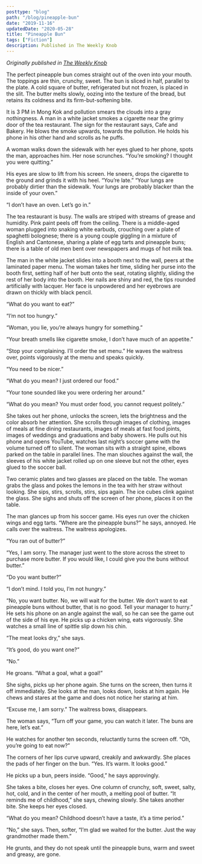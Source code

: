 ```yaml
---
posttype: "blog"
path: "/blog/pineapple-bun"
date: "2019-11-16"
updatedDate: "2020-05-28"
title: "Pineapple Bun"
tags: ["Fiction"]
description: Published in The Weekly Knob
---
```


<i> Originally published in  [The Weekly Knob](https://theweeklyknob.com/pineapple-bun-16264b45d692)</i>
<br/>


The perfect pineapple bun comes straight out of the oven into your mouth. The toppings are thin, crunchy, sweet. The bun is sliced in half, parallel to the plate. A cold square of butter, refrigerated but not frozen, is placed in the slit. The butter melts slowly, oozing into the texture of the bread, but retains its coldness and its firm-but-softening bite.

It is 3 PM in Mong Kok and pollution smears the clouds into a gray nothingness. A man in a white jacket smokes a cigarette near the grimy door of the tea restaurant. The sign for the restaurant says, Cafe and Bakery. He blows the smoke upwards, towards the pollution. He holds his phone in his other hand and scrolls as he puffs.

A woman walks down the sidewalk with her eyes glued to her phone, spots the man, approaches him. Her nose scrunches. “You’re smoking? I thought you were quitting.”

His eyes are slow to lift from his screen. He sneers, drops the cigarette to the ground and grinds it with his heel. “You’re late.”
“Your lungs are probably dirtier than the sidewalk. Your lungs are probably blacker than the inside of your oven.”

“I don’t have an oven. Let’s go in.”

The tea restaurant is busy. The walls are striped with streams of grease and humidity. Pink paint peels off from the ceiling. There is a middle-aged woman plugged into snaking white earbuds, crouching over a plate of spaghetti bolognese; there is a young couple giggling in a mixture of English and Cantonese, sharing a plate of egg tarts and pineapple buns; there is a table of old men bent over newspapers and mugs of hot milk tea.

The man in the white jacket slides into a booth next to the wall, peers at the laminated paper menu. The woman takes her time, sliding her purse into the booth first, setting half of her butt onto the seat, rotating slightly, sliding the rest of her body into the booth. Her nails are shiny and red, the tips rounded artificially with lacquer. Her face is unpowdered and her eyebrows are drawn on thickly with black pencil.

“What do you want to eat?”

“I’m not too hungry.”

“Woman, you lie, you’re always hungry for something.”

“Your breath smells like cigarette smoke, I don’t have much of an appetite.”

“Stop your complaining. I’ll order the set menu.” He waves the waitress over, points vigorously at the menu and speaks quickly.

“You need to be nicer.”

“What do you mean? I just ordered our food.”

“Your tone sounded like you were ordering her around.”

“What do you mean? You must order food, you cannot request politely.”

She takes out her phone, unlocks the screen, lets the brightness and the color absorb her attention. She scrolls through images of clothing, images of meals at fine dining restaurants, images of meals at fast food joints, images of weddings and graduations and baby showers. He pulls out his phone and opens YouTube, watches last night’s soccer game with the volume turned off to silent. The woman sits with a straight spine, elbows parked on the table in parallel lines. The man slouches against the wall, the sleeves of his white jacket rolled up on one sleeve but not the other, eyes glued to the soccer ball.

Two ceramic plates and two glasses are placed on the table. The woman grabs the glass and pokes the lemons in the tea with her straw without looking. She sips, stirs, scrolls, stirs, sips again. The ice cubes clink against the glass. She sighs and shuts off the screen of her phone, places it on the table.

The man glances up from his soccer game. His eyes run over the chicken wings and egg tarts. “Where are the pineapple buns?” he says, annoyed. He calls over the waitress. The waitress apologizes.

“You ran out of butter?”

“Yes, I am sorry. The manager just went to the store across the street to purchase more butter. If you would like, I could give you the buns without butter.”

“Do you want butter?”

“I don’t mind. I told you, I’m not hungry.”

“No, you want butter. No, we will wait for the butter. We don’t want to eat pineapple buns without butter, that is no good. Tell your manager to hurry.”
He sets his phone on an angle against the wall, so he can see the game out of the side of his eye. He picks up a chicken wing, eats vigorously. She watches a small line of spittle slip down his chin.

“The meat looks dry,” she says.

“It’s good, do you want one?”

“No.”

He groans. “What a goal, what a goal!”

She sighs, picks up her phone again. She turns on the screen, then turns it off immediately. She looks at the man, looks down, looks at him again. He chews and stares at the game and does not notice her staring at him.

“Excuse me, I am sorry.” The waitress bows, disappears.

The woman says, “Turn off your game, you can watch it later. The buns are here, let’s eat.”

He watches for another ten seconds, reluctantly turns the screen off. “Oh, you’re going to eat now?”

The corners of her lips curve upward, creakily and awkwardly. She places the pads of her finger on the bun. “Yes. It’s warm. It looks good.”

He picks up a bun, peers inside. “Good,” he says approvingly.

She takes a bite, closes her eyes. One column of crunchy, soft, sweet, salty, hot, cold, and in the center of her mouth, a melting pool of butter. “It reminds me of childhood,” she says, chewing slowly. She takes another bite. She keeps her eyes closed.

“What do you mean? Childhood doesn’t have a taste, it’s a time period.”

“No,” she says. Then, softer, “I’m glad we waited for the butter. Just the way grandmother made them.”

He grunts, and they do not speak until the pineapple buns, warm and sweet and greasy, are gone.